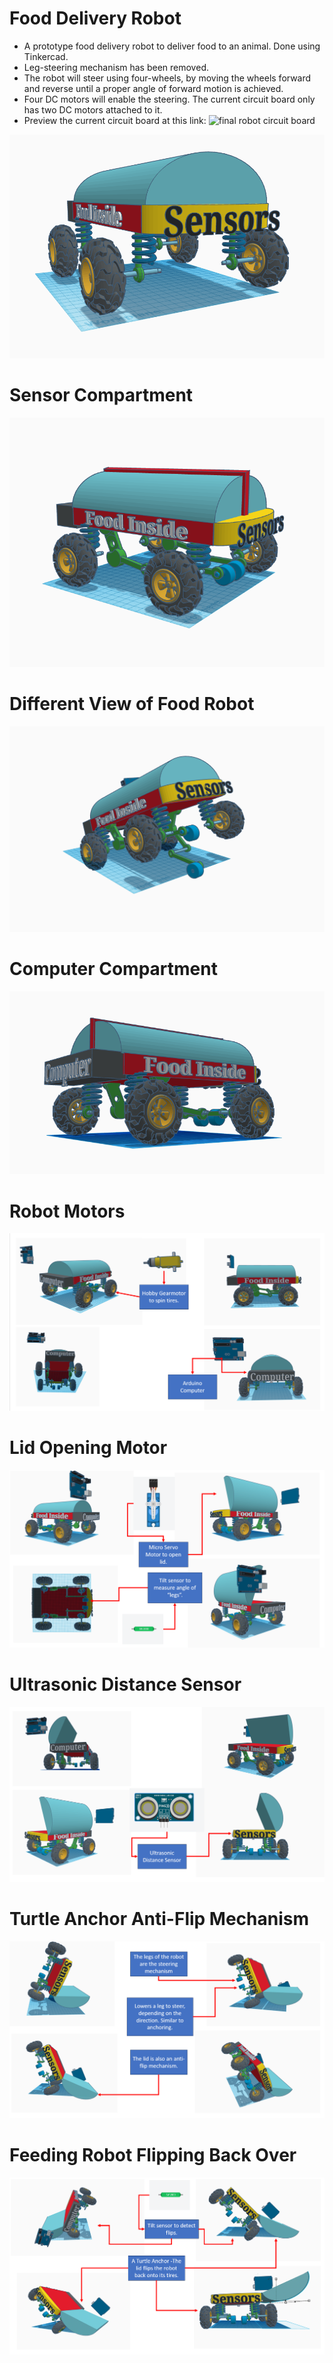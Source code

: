 # Food Delivery Robot

- A prototype food delivery robot to deliver food to an animal. Done using Tinkercad.
- Leg-steering mechanism has been removed.
- The robot will steer using four-wheels, by moving the wheels forward and reverse until a proper angle of forward motion is achieved.
- Four DC motors will enable the steering. The current circuit board only has two DC motors attached to it.
- Preview the current circuit board at this link: ![final robot circuit board](https://github.com/edorejel/robotics/tree/main/basic_final_arduino_robot_setup) 

![updated food delivery robot](https://github.com/edorejel/robotics/blob/main/food_delivery_robot/Screenshot%202024-11-30%20184820.png)

# Sensor Compartment

![food delivery robot](https://github.com/edorejel/robotics/blob/main/food_delivery_robot/Screenshot%202024-11-18%20191932.png)

# Different View of Food Robot


![different view](https://github.com/edorejel/robotics/blob/main/food_delivery_robot/Screenshot%202024-11-30%20182334.png)



# Computer Compartment

![food delivery robot computer](https://github.com/edorejel/robotics/blob/main/food_delivery_robot/Screenshot%202024-11-18%20192328.png)


# Robot Motors

![food delivery robot](https://github.com/edorejel/robotics/blob/main/food_delivery_robot/Screenshot%202024-11-18%20231458_1.png)

# Lid Opening Motor

![food delivery robot door open](https://github.com/edorejel/robotics/blob/main/food_delivery_robot/Screenshot%202024-11-18%20231626_2.png)

# Ultrasonic Distance Sensor

![food ultrasonic distance sensor](https://github.com/edorejel/robotics/blob/main/food_delivery_robot/Screenshot%202024-11-18%20231753_3.png)

# Turtle Anchor Anti-Flip Mechanism

![food robot turtle anchor](https://github.com/edorejel/robotics/blob/main/food_delivery_robot/Screenshot%202024-11-18%20231926_4.png)

# Feeding Robot Flipping Back Over

![food robot flips back over](https://github.com/edorejel/robotics/blob/main/food_delivery_robot/Screenshot%202024-11-18%20232039_5.png)
